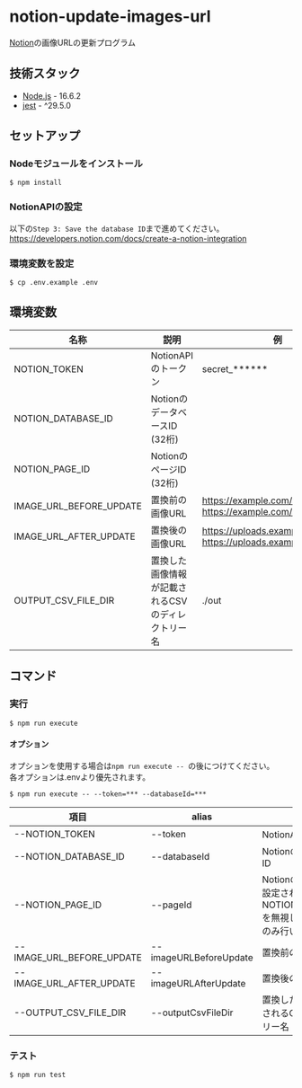 # notion-update-images-url
[Notion](https://www.notion.so/)の画像URLの更新プログラム

## 技術スタック
- [Node.js](https://nodejs.org/) - 16.6.2
- [jest](https://jestjs.io/docs/getting-started) - ^29.5.0

## セットアップ
### Nodeモジュールをインストール
```
$ npm install
```

### NotionAPIの設定
以下の`Step 3: Save the database ID`まで進めてください。  
https://developers.notion.com/docs/create-a-notion-integration

### 環境変数を設定
```
$ cp .env.example .env
```

## 環境変数
| 名称 | 説明 | 例 | 備考 |
| -- | -- | -- | -- |
| NOTION_TOKEN | NotionAPIのトークン | secret_****** | [参考リンク](https://developers.notion.com/docs/authorization) |
| NOTION_DATABASE_ID | NotionのデータベースID (32桁) |  | [参考リンク](https://developers.notion.com/docs/create-a-notion-integration#step-3-save-the-database-id) |
| NOTION_PAGE_ID | NotionのページID (32桁) |  | [参考リンク](https://developers.notion.com/docs/working-with-page-content#:~:text=Open%20the%20page%20in%20Notion,ends%20in%20a%20page%20ID.) |
| IMAGE_URL_BEFORE_UPDATE | 置換前の画像URL | https://example.com/uploads/ <br /> https://example.com/uploads/a.png |  |
| IMAGE_URL_AFTER_UPDATE | 置換後の画像URL | https://uploads.example.com/ <br /> https://uploads.example.com/a.png |  |
| OUTPUT_CSV_FILE_DIR | 置換した画像情報が記載されるCSVのディレクトリー名 | ./out | ./out以外の場合、.gitignoreに追加してください |

## コマンド
### 実行
```
$ npm run execute
```
#### オプション
オプションを使用する場合は`npm run execute -- `の後につけてください。  
各オプションは.envより優先されます。

```
$ npm run execute -- --token=*** --databaseId=***
```

| 項目 | alias | 説明 |
| -- | -- | -- |
| --NOTION_TOKEN | --token | NotionAPIのトークン |
| --NOTION_DATABASE_ID | --databaseId | NotionのデータベースID |
| --NOTION_PAGE_ID | --pageId | NotionのページID<br />設定されている場合、NOTION_DATABASE_IDを無視してページの更新のみ行います |
| --IMAGE_URL_BEFORE_UPDATE | --imageURLBeforeUpdate | 置換前の画像URL |
| --IMAGE_URL_AFTER_UPDATE | --imageURLAfterUpdate | 置換後の画像URL |
| --OUTPUT_CSV_FILE_DIR | --outputCsvFileDir | 置換した画像情報が記載されるCSVのディレクトリー名 |

### テスト
```
$ npm run test
```
